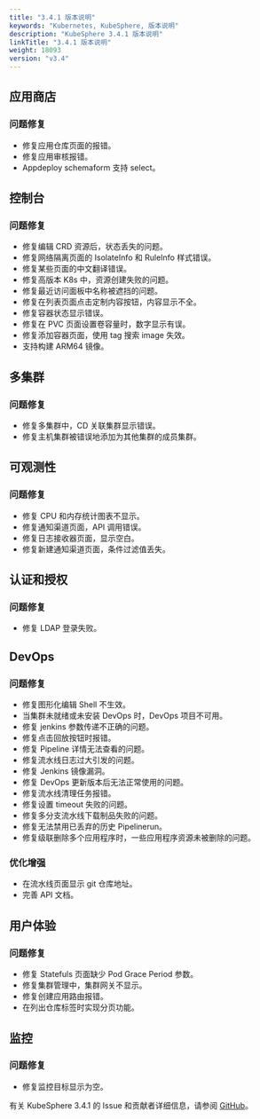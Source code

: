 ```yaml
---
title: "3.4.1 版本说明"
keywords: "Kubernetes, KubeSphere, 版本说明"
description: "KubeSphere 3.4.1 版本说明"
linkTitle: "3.4.1 版本说明"
weight: 18093
version: "v3.4"
---
```



## 应用商店

### 问题修复

- 修复应用仓库页面的报错。
- 修复应用审核报错。
- Appdeploy schemaform 支持 select。

## 控制台

### 问题修复

- 修复编辑 CRD 资源后，状态丢失的问题。
- 修复网络隔离页面的 IsolateInfo 和 RuleInfo 样式错误。
- 修复某些页面的中文翻译错误。
- 修复高版本 K8s 中，资源创建失败的问题。
- 修复最近访问面板中名称被遮挡的问题。
- 修复在列表页面点击定制内容按钮，内容显示不全。
- 修复容器状态显示错误。
- 修复在 PVC 页面设置卷容量时，数字显示有误。
- 修复添加容器页面，使用 tag 搜索 image 失效。
- 支持构建 ARM64 镜像。


## 多集群

### 问题修复

- 修复多集群中，CD 关联集群显示错误。
- 修复主机集群被错误地添加为其他集群的成员集群。


## 可观测性

### 问题修复

- 修复 CPU 和内存统计图表不显示。
- 修复通知渠道页面，API 调用错误。
- 修复日志接收器页面，显示空白。
- 修复新建通知渠道页面，条件过滤值丢失。

## 认证和授权

### 问题修复

- 修复 LDAP 登录失败。

## DevOps

### 问题修复

- 修复图形化编辑 Shell 不生效。
- 当集群未就绪或未安装 DevOps 时，DevOps 项目不可用。
- 修复 jenkins 参数传递不正确的问题。
- 修复点击回放按钮时报错。
- 修复 Pipeline 详情无法查看的问题。
- 修复流水线日志过大引发的问题。
- 修复 Jenkins 镜像漏洞。
- 修复 DevOps 更新版本后无法正常使用的问题。
- 修复流水线清理任务报错。
- 修复设置 timeout 失败的问题。
- 修复多分支流水线下载制品失败的问题。
- 修复无法禁用已丢弃的历史 Pipelinerun。
- 修复级联删除多个应用程序时，一些应用程序资源未被删除的问题。


### 优化增强

- 在流水线页面显示 git 仓库地址。
- 完善 API 文档。

## 用户体验

### 问题修复

- 修复 Statefuls 页面缺少 Pod Grace Period 参数。
- 修复集群管理中，集群网关不显示。
- 修复创建应用路由报错。
- 在列出仓库标签时实现分页功能。

## 监控

### 问题修复

- 修复监控目标显示为空。

有关 KubeSphere 3.4.1 的 Issue 和贡献者详细信息，请参阅 [GitHub](https://github.com/kubesphere/kubesphere/blob/master/CHANGELOG/CHANGELOG-3.4.1.md)。